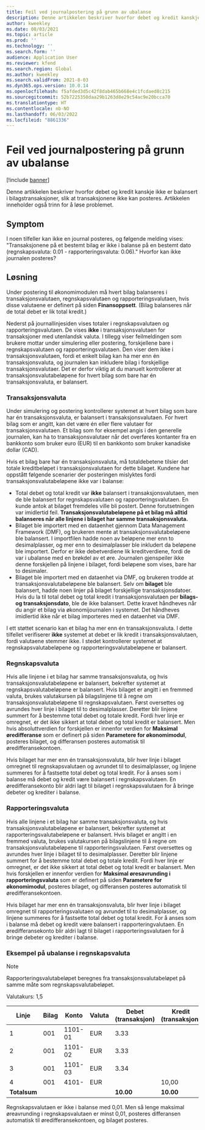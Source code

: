 ```yaml
---
title: Feil ved journalpostering på grunn av ubalanse
description: Denne artikkelen beskriver hvorfor debet og kredit kanskje ikke er balansert i bilagstransaksjoner, slik at transaksjonene ikke kan posteres. Artikkelen inneholder også trinn for å løse problemet.
author: kweekley
ms.date: 08/03/2021
ms.topic: article
ms.prod: ''
ms.technology: ''
ms.search.form: ''
audience: Application User
ms.reviewer: kfend
ms.search.region: Global
ms.author: kweekley
ms.search.validFrom: 2021-8-03
ms.dyn365.ops.version: 10.0.14
ms.openlocfilehash: f5afded3d5c42f8dab465b668e4c1fcdaed8c215
ms.sourcegitcommit: 52b7225350daa29b1263d8e29c54ac9e20bcca70
ms.translationtype: HT
ms.contentlocale: nb-NO
ms.lasthandoff: 06/03/2022
ms.locfileid: "8861336"
---
```

# <a name="journal-posting-failure-because-of-imbalance"></a>Feil ved journalpostering på grunn av ubalanse

[!include [banner](../includes/banner.md)]

Denne artikkelen beskriver hvorfor debet og kredit kanskje ikke er balansert i bilagstransaksjoner, slik at transaksjonene ikke kan posteres. Artikkelen inneholder også trinn for å løse problemet.

## <a name="symptom"></a>Symptom

I noen tilfeller kan ikke en journal posteres, og følgende melding vises: "Transaksjonene på et bestemt bilag er ikke i balanse på en bestemt dato (regnskapsvaluta: 0.01 - rapporteringsvaluta: 0.06)." Hvorfor kan ikke journalen posteres?

## <a name="resolution"></a>Løsning

Under postering til økonomimodulen må hvert bilag balanseres i transaksjonsvalutaen, regnskapsvalutaen og rapporteringsvalutaen, hvis disse valutaene er definert på siden **Finansoppsett**. (Bilag balanseres når de total debet er lik total kredit.)

Nederst på journallinjesiden vises totaler i regnskapsvalutaen og rapporteringsvalutaen. De vises **ikke** i transaksjonsvalutaen for transaksjoner med utenlandsk valuta. I tillegg viser feilmeldingen som brukere mottar under simulering eller postering, forskjellene bare i regnskapsvalutaen og rapporteringsvalutaen. Den viser dem ikke i transaksjonsvalutaen, fordi et enkelt bilag kan ha mer enn én transaksjonsvaluta, og journalen kan inkludere bilag i forskjellige transaksjonsvalutaer. Det er derfor viktig at du manuelt kontrollerer at transaksjonsvalutabeløpene for hvert bilag som bare har én transaksjonsvaluta, er balansert.

### <a name="transaction-currency"></a>Transaksjonsvaluta

Under simulering og postering kontrollerer systemet at hvert bilag som bare har én transaksjonsvaluta, er balansert i transaksjonsvalutaen. For hvert bilag som er angitt, kan det være én eller flere valutaer for transaksjonsvalutaen. Et bilag som for eksempel angis i den generelle journalen, kan ha to transaksjonsvalutaer når det overføres kontanter fra en bankkonto som bruker euro (EUR) til en bankkonto som bruker kanadiske dollar (CAD).

Hvis et bilag bare har én transaksjonsvaluta, må totaldebetene tilsier det totale kreditbeløpet i transaksjonsvalutaen for dette bilaget. Kundene har oppstått følgende scenarier der posteringen mislyktes fordi transaksjonsvalutabeløpene ikke var i balanse:

- Total debet og total kredit var **ikke** balansert i transaksjonsvalutaen, men de ble balansert for regnskapsvalutaen og rapporteringsvalutaen. En kunde antok at bilaget fremdeles ville bli postert. Denne forutsetningen var imidlertid feil. **Transaksjonsvalutabeløpene på et bilag må alltid balanseres når alle linjene i bilaget har samme transaksjonsvaluta.**
- Bilaget ble importert med en dataenhet gjennom Data Management Framework (DMF), og brukeren mente at transaksjonsvalutabeløpene ble balansert. I importfilen hadde noen av beløpene mer enn to desimalplasser, og mer enn to desimalplasser ble inkludert da beløpene ble importert. Derfor er ikke debetverdiene lik kreditverdiene, fordi de var i ubalanse med en brøkdel av et øre. Journalen gjenspeiler ikke denne forskjellen på linjene i bilaget, fordi beløpene som vises, bare har to desimaler.
- Bilaget ble importert med en dataenhet via DMF, og brukeren trodde at transaksjonsvalutabeløpene ble balansert. Selv om **bilaget** ble balansert, hadde noen linjer på bilaget forskjellige transaksjonsdatoer. Hvis du la til total debet og total kredit i transaksjonsvalutaen per **bilags- og transaksjonsdato**, ble de ikke balansert. Dette kravet håndheves når du angir et bilag via økonomijournalen i systemet. Det håndheves imidlertid ikke når et bilag importeres med en dataenhet via DMF.

I ett støttet scenario kan et bilag ha mer enn én transaksjonsvaluta. I dette tilfellet verifiserer **ikke** systemet at debet er lik kredit i transaksjonsvalutaen, fordi valutaene stemmer ikke. I stedet kontrollerer systemet at regnskapsvalutabeløpene og rapporteringsvalutabeløpene er balansert.

### <a name="accounting-currency"></a>Regnskapsvaluta

Hvis alle linjene i et bilag har samme transaksjonsvaluta, og hvis transaksjonsvalutabeløpene er balansert, bekrefter systemet at regnskapsvalutabeløpene er balansert. Hvis bilaget er angitt i en fremmed valuta, brukes valutakursen på bilagslinjene til å regne om transaksjonsvalutabeløpene til regnskapsvalutaen. Først oversettes og avrundes hver linje i bilaget til to desimalplasser. Deretter blir linjene summert for å bestemme total debet og totale kredit. Fordi hver linje er omregnet, er det ikke sikkert at total debet og total kredit er balansert. Men hvis absoluttverdien for forskjellen er innenfor verdien for **Maksimal øredifferanse** som er definert på siden **Parametere for økonomimodul**, posteres bilaget, og differansen posteres automatisk til øredifferansekontoen.

Hvis bilaget har mer enn én transaksjonsvaluta, blir hver linje i bilaget omregnet til regnskapsvalutaen og avrundet til to desimalplasser, og linjene summeres for å fastsette total debet og total kredit. For å anses som i balanse må debet og kredit være balansert i regnskapsvalutaen.  En øredifferansekonto blir aldri lagt til bilaget i regnskapsvalutaen for å bringe debeter og krediter i balanse. 

### <a name="reporting-currency"></a>Rapporteringsvaluta

Hvis alle linjene i et bilag har samme transaksjonsvaluta, og hvis transaksjonsvalutabeløpene er balansert, bekrefter systemet at rapporteringsvalutabeløpene er balansert. Hvis bilaget er angitt i en fremmed valuta, brukes valutakursen på bilagslinjene til å regne om transaksjonsvalutabeløpene til rapporteringsvalutaen. Først oversettes og avrundes hver linje i bilaget til to desimalplasser. Deretter blir linjene summert for å bestemme total debet og totale kredit. Fordi hver linje er omregnet, er det ikke sikkert at total debet og total kredit er balansert. Men hvis forskjellen er innenfor verdien for **Maksimal øresavrunding i rapporteringsvaluta** som er definert på siden **Parametere for økonomimodul**, posteres bilaget, og differansen posteres automatisk til øredifferansekontoen.

Hvis bilaget har mer enn én transaksjonsvaluta, blir hver linje i bilaget omregnet til rapporteringsvalutaen og avrundet til to desimalplasser, og linjene summeres for å fastsette total debet og total kredit. For å anses som i balanse må debet og kredit være balansert i rapporteringvalutaen.  En øredifferansekonto blir aldri lagt til bilaget i rapporteringsvalutaen for å bringe debeter og krediter i balanse.

### <a name="example-for-an-accounting-currency-imbalance"></a>Eksempel på ubalanse i regnskapsvaluta

> [!NOTE]
> Rapporteringsvalutabeløpet beregnes fra transaksjonsvalutabeløpet på samme måte som regnskapsvalutabeløpet.

Valutakurs: 1,5

| Linje | Bilag | Konto | Valuta | Debet (transaksjon) | Kredit (transaksjon) | Debet (regnskap) | Kredit (regnskap) |
|---|---|---|---|---|---|---|---|
| 1 | 001 | 1101-01 | EUR | 3.33 | | 5,00 (4,995) | |
| 2 | 001 | 1101-02 | EUR | 3.33 | | 5,00 (4,995) | |
| 3 | 001 | 1101-03 | EUR | 3.34 | | 5.01 | |
| 4 | 001 | 4101- | EUR | | 10,00 | | 15.00 |
| **Totalsum** | | | | **10.00** | **10.00** | **15.01** | **15.00** |

Regnskapsvalutaen er ikke i balanse med 0,01. Men så lenge maksimal øreavrunding i regnskapsvalutaen er minst 0,01, posteres differansen automatisk til øredifferansekontoen, og bilaget posteres.
